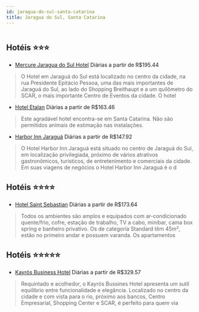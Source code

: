 ```yaml
---
id: jaragua-do-sul-santa-catarina
title: Jaragua do Sul, Santa Catarina
---
```


<center><img src="http://photos.hotelbeds.com/giata/37/371757/371757a_hb_a_050.jpg" alt="" /></center>


## Hotéis ⭐️⭐️⭐️

-    [Mercure Jaragua do Sul Hotel](https://www.hurb.com/aud/https://www.hurb.com/hoteis/jaragua-do-sul/mercure-jaragua-do-sul-hotel-OMN-4465?cmp=18055) Diárias a partir de R$195.44
   > O Hotel em Jaraguá do Sul está localizado no centro da cidade, na rua Presidente Epitácio Pessoa, uma das mais importantes de Jaraguá do Sul, ao lado do Shopping Breithaupt e a um quilômetro do SCAR, o mais importante Centro de Eventos da cidade. O hotel 
-    [Hotel Etalan](https://www.hurb.com/aud/https://www.hurb.com/hoteis/jaragua-do-sul/hotel-etalan-JNP-JP324139?cmp=18055) Diárias a partir de R$163.46
   > Este agradável hotel encontra-se em Santa Catarina. Não são permitidos animais de estimação nas instalações. 
-    [Harbor Inn Jaraguá](https://www.hurb.com/aud/https://www.hurb.com/hoteis/jaragua-do-sul/harbor-inn-jaragua-OMN-5938?cmp=18055) Diárias a partir de R$147.92
   > O Hotel Harbor Inn Jaraguá está situado no centro de Jaraguá do Sul, em localização privilegiada, próximo de vários atrativos gastronômicos, turísticos, de entretenimento e comerciais da cidade. Em suas viagens de negócios o Hotel Harbor Inn Jaraguá é o d

## Hotéis ⭐️⭐️⭐️⭐️

-    [Hotel Saint Sebastian](https://www.hurb.com/aud/https://www.hurb.com/hoteis/jaragua-do-sul/hotel-saint-sebastian-OMN-4589?cmp=18055) Diárias a partir de R$173.64
   > Todos os ambientes são amplos e equipados com ar-condicionado quente/frio, cofre, estação de trabalho, TV a cabo, minibar, cama box spring e banheiro privativo. Os de categoria Standard têm 45m², estão no primeiro andar e possuem varanda. Os apartamentos 

## Hotéis ⭐️⭐️⭐️⭐️⭐️

-    [Kayrós Business Hotel](https://www.hurb.com/aud/https://www.hurb.com/hoteis/jaragua-do-sul/kayros-business-hotel-JNP-JP825627?cmp=18055) Diárias a partir de R$329.57
   > Requintado e acolhedor, o Kayrós Bussines Hotel apresenta um sutil equilíbrio entre funcionalidade e elegância. Localizado no centro da cidade e com vista para o rio, próximo aos bancos, Centro Empresarial, Shopping Center e SCAR, é perfeito para quem via
